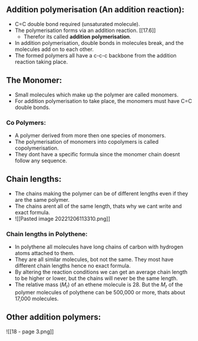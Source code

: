 ## Addition polymerisation (An addition reaction):
- C=C double bond required (unsaturated molecule).
- The polymerisation forms via an addition reaction. [[17.6]]
	- Therefor its called **addition polymerisation**.
- In addition polymerisation, double bonds in molecules break, and the molecules add on to each other.
- The formed polymers all have a c-c-c backbone from the addition reaction taking place.

## The Monomer:
- Small molecules which make up the polymer are called monomers.
- For addition polymerisation to take place, the monomers must have C=C double bonds.

### Co Polymers:
- A polymer derived from more then one species of monomers.
- The polymerisation of monomers into copolymers is called copolymerisation.
- They dont have a specific formula since the monomer chain doesnt follow any sequence.

## Chain lengths:
- The chains making the polymer can be of different lengths even if they are the same polymer.
- The chains arent all of the same length, thats why we cant write and exact formula.
- ![[Pasted image 20221206113310.png]]

### Chain lengths in Polythene:
- In polythene all molecules have long chains of carbon with hydrogen atoms attached to them.
- They are all similar molecules, bot not the same. They most have different chain lengths hence no exact formula.
- By altering the reaction conditions we can get an average chain length to be higher or lower, but the chains will never be the same length.
- The relative mass ($M_r$) of an ethene molecule is 28. But the $M_r$ of the polymer molecules of polythene can be 500,000 or more, thats about 17,000 molecules.

## Other addition polymers:
![[18 - page 3.png]]
